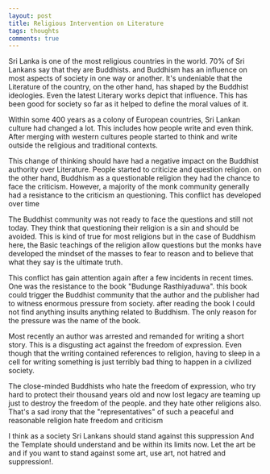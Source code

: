 ```yaml
---
layout: post
title: Religious Intervention on Literature 
tags: thoughts
comments: true
---
```


Sri Lanka is one of the most religious countries in the world. 70% of Sri Lankans say that they are Buddhists. and Buddhism has an influence on most aspects of society in one way or another. It's undeniable that the Literature of the country, on the other hand, has shaped by the Buddhist ideologies. Even the latest Literary works depict that influence. This has been good for society so far as it helped to define the moral values of it.

Within some 400 years as a colony of European countries, Sri Lankan culture had changed a lot. This includes how people write and even think. After merging with western cultures people started to think and write outside the religious and traditional contexts. 

This change of thinking should have had a negative impact on the Buddhist authority over Literature.  People started to criticize and question religion. on the other hand, Buddhism as a questionable religion they had the chance to face the criticism. However, a majority of the monk community generally had a resistance to the criticism an questioning. This conflict has developed over time

The Buddhist community was not ready to face the questions and still not today. They think that questioning their religion is a sin and should be avoided. This is kind of true for most religions but in the case of Buddhism here, the Basic teachings of the religion allow questions but the monks have developed the mindset of the masses to fear to reason and to believe that what they say is the ultimate truth.

This conflict has gain attention again after a few incidents in recent times. One was the resistance to the book "Budunge Rasthiyaduwa". this book could trigger the Buddhist community that the author and the publisher had to witness enormous pressure from society. after reading the book I could not find anything insults anything related to Buddhism. The only reason for the pressure was the name of the book.

Most recently an author was arrested and remanded for writing a short story. This is a disgusting act against the freedom of expression. Even though that the writing contained references to religion, having to sleep in a cell for writing something is just terribly bad thing to happen in a civilized society.

The close-minded Buddhists who hate the freedom of expression, who try hard to protect their thousand years old and now lost legacy are teaming up just to destroy the freedom of the people. and they hate other religions also. That's a sad irony that the "representatives" of such a peaceful and reasonable religion hate freedom and criticism 

I think as a society Sri Lankans should stand against this suppression And the Template should understand and be within its limits now. Let the art be and if you want to stand against some art, use art, not hatred and suppression!.